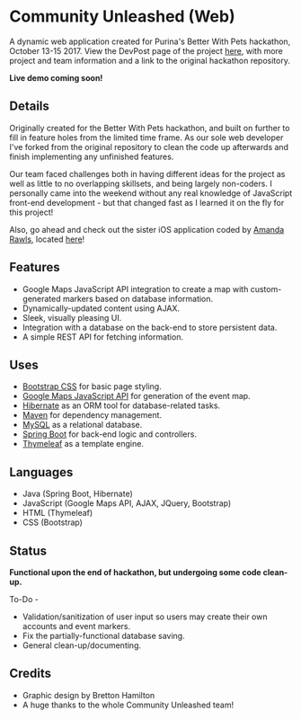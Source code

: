 # Community Unleashed (Web)

A dynamic web application created for Purina's Better With Pets hackathon, October 13-15 2017.  View the DevPost page of the project [here](https://devpost.com/software/smartneighborhood), with more project and team information and a link to the original hackathon repository.

**Live demo coming soon!**

## Details

Originally created for the Better With Pets hackathon, and built on further to fill in feature holes from the limited time frame.  As our sole web developer I've forked from the original repository to clean the code up afterwards and finish implementing any unfinished features.

Our team faced challenges both in having different ideas for the project as well as little to no overlapping skillsets, and being largely non-coders.  I personally came into the weekend without any real knowledge of JavaScript front-end development - but that changed fast as I learned it on the fly for this project!

Also, go ahead and check out the sister iOS application coded by [Amanda Rawls](https://github.com/amandarawls), located [here](https://github.com/SmartNeighborhood/BetterWithPets2017)!

## Features

* Google Maps JavaScript API integration to create a map with custom-generated markers based on database information.
* Dynamically-updated content using AJAX.
* Sleek, visually pleasing UI.
* Integration with a database on the back-end to store persistent data.
* A simple REST API for fetching information.

## Uses

* [Bootstrap CSS](https://getbootstrap.com/docs/3.3/css/) for basic page styling.
* [Google Maps JavaScript API](https://developers.google.com/maps/) for generation of the event map.
* [Hibernate](http://hibernate.org/) as an ORM tool for database-related tasks.
* [Maven](https://maven.apache.org/) for dependency management.
* [MySQL](https://www.mysql.com/) as a relational database.
* [Spring Boot](https://projects.spring.io/spring-boot/) for back-end logic and controllers.
* [Thymeleaf](http://www.thymeleaf.org/) as a template engine.

## Languages

* Java (Spring Boot, Hibernate)
* JavaScript (Google Maps API, AJAX, JQuery, Bootstrap)
* HTML (Thymeleaf)
* CSS (Bootstrap)

## Status

**Functional upon the end of hackathon, but undergoing some code clean-up.**

To-Do -
* Validation/sanitization of user input so users may create their own accounts and event markers.
* Fix the partially-functional database saving.
* General clean-up/documenting.

## Credits

* Graphic design by Bretton Hamilton
* A huge thanks to the whole Community Unleashed team!
